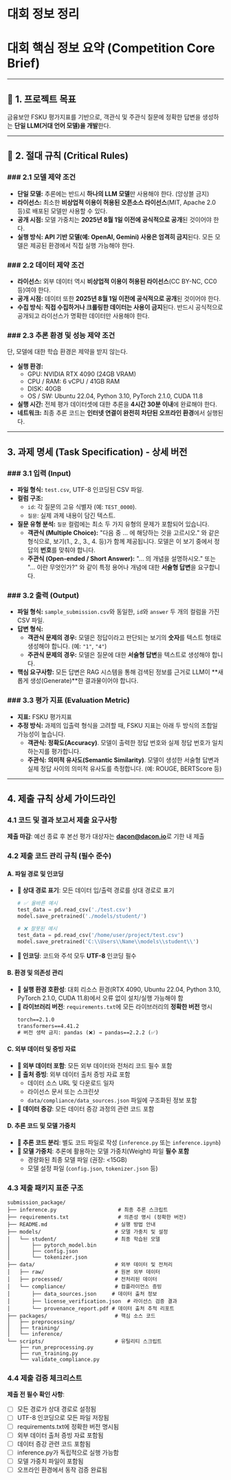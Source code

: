# 대회 정보 정리

# 대회 핵심 정보 요약 (Competition Core Brief)

---

## 🎯 1. 프로젝트 목표

금융보안 FSKU 평가지표를 기반으로, 객관식 및 주관식 질문에 정확한 답변을 생성하는 **단일 LLM(거대 언어 모델)을 개발**한다.

---

## 📜 2. 절대 규칙 (Critical Rules)

### ### 2.1 모델 제약 조건

- **단일 모델:** 추론에는 반드시 **하나의 LLM 모델**만 사용해야 한다. (앙상블 금지)
- **라이선스:** 최소한 **비상업적 이용이 허용된 오픈소스 라이선스**(MIT, Apache 2.0 등)로 배포된 모델만 사용할 수 있다.
- **공개 시점:** 모델 가중치는 **2025년 8월 1일 이전에 공식적으로 공개**된 것이어야 한다.
- **실행 방식:** **API 기반 모델(예: OpenAI, Gemini) 사용은 엄격히 금지**된다. 모든 모델은 제공된 환경에서 직접 실행 가능해야 한다.

### ### 2.2 데이터 제약 조건

- **라이선스:** 외부 데이터 역시 **비상업적 이용이 허용된 라이선스**(CC BY-NC, CC0 등)여야 한다.
- **공개 시점:** 데이터 또한 **2025년 8월 1일 이전에 공식적으로 공개**된 것이어야 한다.
- **수집 방식:** **직접 수집하거나 크롤링한 데이터는 사용이 금지**된다. 반드시 공식적으로 공개되고 라이선스가 명확한 데이터만 사용해야 한다.

### ### 2.3 추론 환경 및 성능 제약 조건

단, 모델에 대한 학습 환경은 제약을 받지 않는다.

- **실행 환경:**
    - GPU: NVIDIA RTX 4090 (24GB VRAM)
    - CPU / RAM: 6 vCPU / 41GB RAM
    - DISK: 40GB
    - OS / SW: Ubuntu 22.04, Python 3.10, PyTorch 2.1.0, CUDA 11.8
- **실행 시간:** 전체 평가 데이터셋에 대한 추론을 **4시간 30분 이내**에 완료해야 한다.
- **네트워크:** 최종 추론 코드는 **인터넷 연결이 완전히 차단된 오프라인 환경**에서 실행된다.

---

## 3. 과제 명세 (Task Specification) - 상세 버전

### ### 3.1 입력 (Input)

- **파일 형식:** `test.csv`, UTF-8 인코딩된 CSV 파일.
- **컬럼 구조:**
    - `id`: 각 질문의 고유 식별자 (예: `TEST_0000`).
    - `질문`: 실제 과제 내용이 담긴 텍스트.
- **질문 유형 분석:** `질문` 컬럼에는 최소 두 가지 유형의 문제가 포함되어 있습니다.
    - **객관식 (Multiple Choice):** "다음 중 ... 에 해당하는 것을 고르시오." 와 같은 형식으로, 보기(1., 2., 3., 4. 등)가 함께 제공됩니다. 모델은 이 보기 중에서 정답의 **번호**를 맞춰야 합니다.
    - **주관식 (Open-ended / Short Answer):** "... 의 개념을 설명하시오." 또는 "... 이란 무엇인가?" 와 같이 특정 용어나 개념에 대한 **서술형 답변**을 요구합니다.

### ### 3.2 출력 (Output)

- **파일 형식:** `sample_submission.csv`와 동일한, `id`와 `answer` 두 개의 컬럼을 가진 CSV 파일.
- **답변 형식:**
    - **객관식 문제의 경우:** 모델은 정답이라고 판단되는 보기의 **숫자**를 텍스트 형태로 생성해야 합니다. (예: `"1"`, `"4"`)
    - **주관식 문제의 경우:** 모델은 질문에 대한 **서술형 답변**을 텍스트로 생성해야 합니다.
- **핵심 요구사항:** 모든 답변은 RAG 시스템을 통해 검색된 정보를 근거로 LLM이 **새롭게 생성(Generate)**한 결과물이어야 합니다.

### ### 3.3 평가 지표 (Evaluation Metric)

- **지표:** FSKU 평가지표
- **추정 방식:** 과제의 입출력 형식을 고려할 때, FSKU 지표는 아래 두 방식의 조합일 가능성이 높습니다.
    - **객관식:** **정확도(Accuracy)**. 모델이 출력한 정답 번호와 실제 정답 번호가 일치하는지를 평가합니다.
    - **주관식:** **의미적 유사도(Semantic Similarity)**. 모델이 생성한 서술형 답변과 실제 정답 사이의 의미적 유사도를 측정합니다. (예: ROUGE, BERTScore 등)

---

## 4. 제출 규칙 상세 가이드라인

### 4.1 코드 및 결과 보고서 제출 요구사항

**제출 마감**: 예선 종료 후 본선 평가 대상자는 **dacon@dacon.io**로 기한 내 제출

### 4.2 제출 코드 관리 규칙 (필수 준수)

#### A. 파일 경로 및 인코딩
- **🔹 상대 경로 표기**: 모든 데이터 입/출력 경로를 상대 경로로 표기
  ```python
  # ✅ 올바른 예시
  test_data = pd.read_csv('./test.csv')
  model.save_pretrained('./models/student/')
  
  # ❌ 잘못된 예시  
  test_data = pd.read_csv('/home/user/project/test.csv')
  model.save_pretrained('C:\\Users\\Name\\models\\student\\')
  ```
- **🔹 인코딩**: 코드와 주석 모두 **UTF-8** 인코딩 필수

#### B. 환경 및 의존성 관리
- **🔹 실행 환경 호환성**: 대회 리소스 환경(RTX 4090, Ubuntu 22.04, Python 3.10, PyTorch 2.1.0, CUDA 11.8)에서 오류 없이 설치/실행 가능해야 함
- **🔹 라이브러리 버전**: `requirements.txt`에 모든 라이브러리의 **정확한 버전** 명시
  ```txt
  torch==2.1.0
  transformers==4.41.2
  # 버전 생략 금지: pandas (❌) → pandas==2.2.2 (✅)
  ```

#### C. 외부 데이터 및 증빙 자료
- **🔹 외부 데이터 포함**: 모든 외부 데이터와 전처리 코드 필수 포함
- **🔹 출처 증빙**: 외부 데이터 출처 증빙 자료 포함
  - 데이터 소스 URL 및 다운로드 일자
  - 라이선스 문서 또는 스크린샷  
  - `data/compliance/data_sources.json` 파일에 구조화된 정보 포함
- **🔹 데이터 증강**: 모든 데이터 증강 과정의 관련 코드 포함

#### D. 추론 코드 및 모델 가중치
- **🔹 추론 코드 분리**: 별도 코드 파일로 작성 (`inference.py` 또는 `inference.ipynb`)
- **🔹 모델 가중치**: 추론에 활용하는 모델 가중치(Weight) 파일 **필수 포함**
  - 경량화된 최종 모델 파일 (권장: <15GB)
  - 모델 설정 파일 (`config.json`, `tokenizer.json` 등)

### 4.3 제출 패키지 표준 구조

```
submission_package/
├── inference.py                    # 최종 추론 스크립트  
├── requirements.txt                # 의존성 명시 (정확한 버전)
├── README.md                      # 실행 방법 안내
├── models/                        # 모델 가중치 및 설정
│   └── student/                   # 최종 학습된 모델
│       ├── pytorch_model.bin
│       ├── config.json
│       └── tokenizer.json
├── data/                          # 외부 데이터 및 전처리
│   ├── raw/                       # 원본 외부 데이터
│   ├── processed/                 # 전처리된 데이터  
│   └── compliance/                # 컴플라이언스 증빙
│       ├── data_sources.json     # 데이터 출처 정보
│       ├── license_verification.json  # 라이선스 검증 결과
│       └── provenance_report.pdf # 데이터 출처 추적 리포트
├── packages/                      # 핵심 소스 코드
│   ├── preprocessing/
│   ├── training/  
│   └── inference/
└── scripts/                       # 유틸리티 스크립트
    ├── run_preprocessing.py
    ├── run_training.py
    └── validate_compliance.py
```

### 4.4 제출 검증 체크리스트

**제출 전 필수 확인 사항**:
- [ ] 모든 경로가 상대 경로로 설정됨
- [ ] UTF-8 인코딩으로 모든 파일 저장됨  
- [ ] requirements.txt에 정확한 버전 명시됨
- [ ] 외부 데이터 출처 증빙 자료 포함됨
- [ ] 데이터 증강 관련 코드 포함됨
- [ ] inference.py가 독립적으로 실행 가능함
- [ ] 모델 가중치 파일이 포함됨
- [ ] 오프라인 환경에서 동작 검증 완료됨